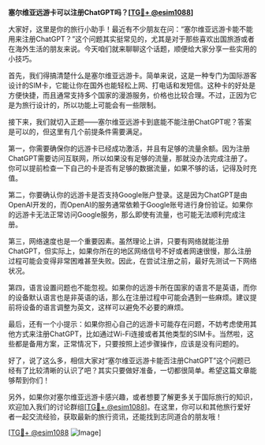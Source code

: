 **塞尔维亚远游卡可以注册ChatGPT吗？[[TG💪+ @esim1088](https://t.me/s/esim1088)]**

大家好，这里是你的旅行小助手！最近有不少朋友在问：“塞尔维亚远游卡能不能用来注册ChatGPT？”这个问题其实挺常见的，尤其是对于那些喜欢出国旅游或者在海外生活的朋友来说。今天咱们就来聊聊这个话题，顺便给大家分享一些实用的小技巧。

首先，我们得搞清楚什么是塞尔维亚远游卡。简单来说，这是一种专门为国际游客设计的SIM卡，它能让你在国外也能轻松上网、打电话和发短信。这种卡的好处是方便快捷，而且通常支持多个国家的漫游服务，价格也比较合理。不过，正因为它是为旅行设计的，所以功能上可能会有一些限制。

接下来，我们就切入正题——塞尔维亚远游卡到底能不能注册ChatGPT呢？答案是可以的，但这里有几个前提条件需要满足。

第一，你需要确保你的远游卡已经成功激活，并且有足够的流量余额。因为注册ChatGPT需要访问互联网，所以如果没有足够的流量，那就没办法完成注册了。你可以提前检查一下自己的卡是否有足够的数据流量，如果不够的话，记得及时充值。

第二，你要确认你的远游卡是否支持Google账户登录。这是因为ChatGPT是由OpenAI开发的，而OpenAI的服务通常依赖于Google账号进行身份验证。如果你的远游卡无法正常访问Google服务，那么即使有流量，也可能无法顺利完成注册。

第三，网络速度也是一个重要因素。虽然理论上讲，只要有网络就能注册ChatGPT，但实际上，如果你所在的地区网络信号不好或者网速很慢，那么注册过程可能会变得非常困难甚至失败。因此，在尝试注册之前，最好先测试一下网络状况。

第四，语言设置问题也不能忽视。如果你的远游卡所在国家的语言不是英语，而你的设备默认语言也是非英语的话，那么在注册过程中可能会遇到一些麻烦。建议提前将设备的语言调整为英文，这样可以避免不必要的麻烦。

最后，还有一个小提示：如果你担心自己的远游卡可能存在问题，不妨考虑使用其他方式来注册ChatGPT，比如通过Wi-Fi连接或者其他类型的SIM卡。当然啦，这些都是备用方案，正常情况下，只要按照上述步骤操作，应该是没有问题的。

好了，说了这么多，相信大家对“塞尔维亚远游卡能否注册ChatGPT”这个问题已经有了比较清晰的认识了吧？其实只要做好准备，一切都很简单。希望这篇文章能够帮到你们！

另外，如果你对塞尔维亚远游卡感兴趣，或者想要了解更多关于国际旅行的知识，欢迎加入我们的讨论群组[[TG💪+ @esim1088](https://t.me/s/esim1088)]。在这里，你可以和其他旅行爱好者一起交流经验，获取最新的旅行资讯，还能找到志同道合的朋友哦！

[[TG💪+ @esim1088](https://t.me/s/esim1088) ![Image](https://i.postimg.cc/4NQfJmqS/Snipaste-2025-05-13-00-14-12.png)]